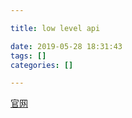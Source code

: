 ```yaml
---

title: low level api

date: 2019-05-28 18:31:43
tags: []
categories: []

---
```



[官网](https://tensorflow.google.cn/guide/low_level_intro)
